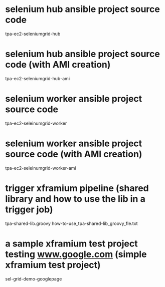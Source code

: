 # selenium hub ansible project source code
tpa-ec2-seleniumgrid-hub

# selenium hub ansible project source code (with AMI creation)
tpa-ec2-seleniumgrid-hub-ami

# selenium worker ansible project source code
tpa-ec2-seleinumgrid-worker

# selenium worker ansible project source code (with AMI creation)
tpa-ec2-seleinumgrid-worker-ami

# trigger xframium pipeline (shared library and how to use the lib in a trigger job)
tpa-shared-lib.groovy
how-to-use_tpa-shared-lib_groovy_fle.txt

# a sample xframium test project testing www.google.com (simple xframium test project)
sel-grid-demo-googlepage
